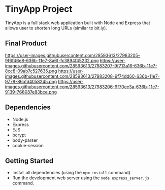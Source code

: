 # TinyApp Project

TinyApp is a full stack web application built with Node and Express that allows user to shorten long URLs (similar to bit.ly).

## Final Product

https://user-images.githubusercontent.com/28593613/27983205-9f6f46e8-636b-11e7-8a6f-fc3894f45232.png
https://user-images.githubusercontent.com/28593613/27983207-9f713a16-636b-11e7-8cc8-09ab7c527635.png
https://user-images.githubusercontent.com/28593613/27983208-9f74dd60-636b-11e7-9778-86afd4058245.png
https://user-images.githubusercontent.com/28593613/27983206-9f70ee3a-636b-11e7-9139-766087e83bce.png

## Dependencies

- Node.js
- Express
- EJS
- bcrypt
- body-parser
- cookie-session

## Getting Started

- Install all dependencies (using the `npm install` command).
- Run the development web server using the `node express_server.js` command.
